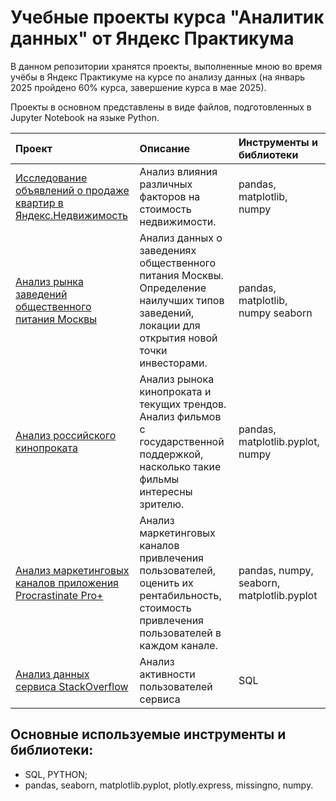 # Учебные проекты курса "Аналитик данных" от Яндекс Практикума

В данном репозитории хранятся проекты, выполненные мною во время учёбы в Яндекс Практикуме на курсе по анализу данных (на январь 2025 пройдено 60% курса, завершение курса в мае 2025).

Проекты в основном представлены в виде файлов, подготовленных в Jupyter Notebook на языке Python.

| Проект             | Описание         | Инструменты и библиотеки                    |
| :-------------------- | :-------------------- |:-------------------- |
| [Исследование объявлений о продаже квартир в Яндекс.Недвижимость](https://github.com/StVeronika/yandex_practicum/tree/main/apartment_sales) | Анализ влияния различных факторов на стоимость недвижимости. | pandas, matplotlib, numpy |
| [Анализ рынка заведений общественного питания Москвы](https://github.com/StVeronika/yandex_practicum/tree/main/moscow_catering) | Анализ данных о заведениях общественного питания Москвы. Определение наилучших типов заведений, локации для открытия новой точки инвесторами. | pandas, matplotlib, numpy seaborn|
| [Анализ российского кинопроката](https://github.com/StVeronika/yandex_practicum/tree/main/film%20distribution) | Анализ рынока кинопроката и текущих трендов. Анализ фильмов с государственной поддержкой, насколько такие фильмы интересны зрителю. | pandas, matplotlib.pyplot, numpy|
| [Анализ маркетинговых каналов приложения Procrastinate Pro+](https://github.com/StVeronika/yandex_practicum/tree/main/marketing_channel_analysis) | Анализ маркетинговых каналов привлечения пользователей, оценить их рентабильность, стоимость привлечения пользователей в каждом канале. | pandas, numpy, seaborn, matplotlib.pyplot|
| [Анализ данных сервиса StackOverflow](https://github.com/StVeronika/yandex_practicum/tree/main/SQL/StackOverflow_analysis) | Анализ активности пользователей сервиса | SQL|



## Основные используемые инструменты и библиотеки:
 - SQL, PYTHON;
 - pandas, seaborn, matplotlib.pyplot, plotly.express, missingno, numpy.
